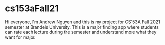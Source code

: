 # cs153aFall21
Hi everyone, I'm Andrew Nguyen and this is my project for CS153A Fall 2021 semester at Brandeis University. This is a major finding app where students can rate each lecture during the semester and understand more what they want for major. 
